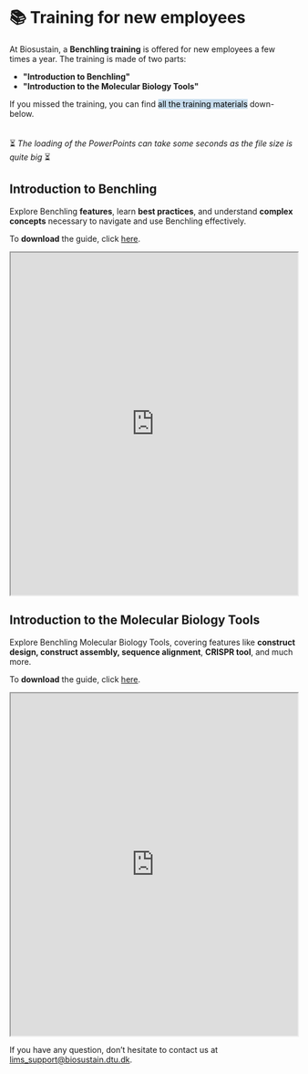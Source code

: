# 📚 Training for new employees

At Biosustain, a **Benchling training** is offered for new employees a few times a year. The training is made of two parts: 
- **"Introduction to Benchling"**
- **"Introduction to the Molecular Biology Tools"**

If you missed the training, you can find <mark style="background-color: #C5DBEC;">all the training materials</mark> down-below. 
<br/><br/><br/>
⏳ _The loading of the PowerPoints can take some seconds as the file size is quite big_ ⏳

## Introduction to Benchling

Explore Benchling **features**, learn **best practices**, and understand **complex concepts** necessary to navigate and use Benchling effectively.

To **download** the guide, click [here](../_static/files/2025_02_10_Introduction_to_Benchling.pdf).

<iframe src="https://docs.google.com/gview?url=https://biosustain.github.io/benchling-resources/_static/files/2025_02_10_Introduction_to_Benchling.pdf&embedded=true" width="100%" height="600px"></iframe>

## Introduction to the Molecular Biology Tools
Explore Benchling Molecular Biology Tools, covering features like **construct design, construct assembly, sequence alignment**, **CRISPR tool**, and much more.

To **download** the guide, click [here](../_static/files/2025_Molecular_Biology_Tools_HandsOn.pdf).

<iframe src="https://docs.google.com/gview?url=https://biosustain.github.io/benchling-resources/_static/files/2025_Molecular_Biology_Tools_HandsOn.pdf&embedded=true" width="100%" height="600px"></iframe>

If you have any question, don’t hesitate to contact us at [lims_support@biosustain.dtu.dk](mailto:lims_support@biosustain.dtu.dk).
